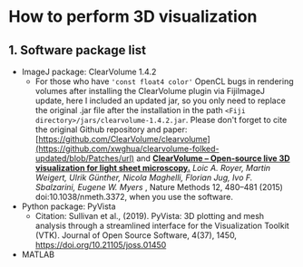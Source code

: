 # How to perform 3D visualization

## 1. Software package list

* ImageJ package: ClearVolume 1.4.2
  * For those who have `'const float4 color'` OpenCL bugs in rendering volumes after installing the ClearVolume plugin via FijiImageJ update, here I included an updated jar, so you only need to replace the original .jar file after the installation in the path `<Fiji directory>/jars/clearvolume-1.4.2.jar`.
    Please don't forget to cite the original Github repository and paper: [https://github.com/ClearVolume/clearvolume](https://github.com/xwghua/clearvolume-folked-updated/blob/Patches/url) and **[ClearVolume – Open-source live 3D visualization for light sheet microscopy.](http://www.nature.com/nmeth/journal/v12/n6/full/nmeth.3372.html)** *Loic A. Royer, Martin Weigert, Ulrik Günther, Nicola Maghelli, Florian Jug, Ivo F. Sbalzarini, Eugene W. Myers* , Nature Methods 12, 480–481 (2015) doi:10.1038/nmeth.3372, when you use the software.
* Python package: PyVista
  * Citation: Sullivan et al., (2019). PyVista: 3D plotting and mesh analysis through a streamlined interface for the Visualization Toolkit (VTK). Journal of Open Source Software, 4(37), 1450, https://doi.org/10.21105/joss.01450
* MATLAB 